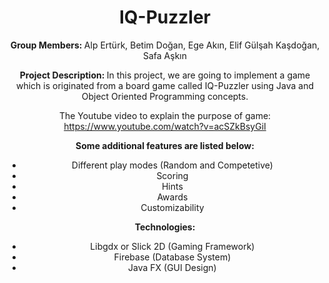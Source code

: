 <header>
    <h1>IQ-Puzzler</h1>
<header>
<b>Group Members: </b>Alp Ertürk, Betim Doğan, Ege Akın, Elif Gülşah Kaşdoğan, Safa Aşkın 


<b> Project Description: </b> In this project, we are going to implement a game which is originated from a board game called IQ-Puzzler using Java and Object Oriented Programming concepts. 

The Youtube video to explain the purpose of game: https://www.youtube.com/watch?v=acSZkBsyGiI

<b>Some additional features are listed below:</b><br/>
- Different play modes (Random and Competetive) 
- Scoring  
- Hints
- Awards
- Customizability

<b>Technologies: </b><br/>
- Libgdx or Slick 2D (Gaming Framework)
- Firebase (Database System)
- Java FX (GUI Design)



